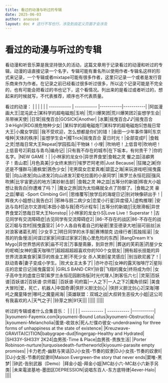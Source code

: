 ```yaml
---
title: 看过的动漫与听过的专辑
date: 2025-06-03
author: anaouse
layout: doc # 这行不写也行，涉及到自定义页面才会涉及
---
```


# 看过的动漫与听过的专辑
看动漫和听音乐算是我坚持很久的活动，这篇文章用于记录看过的动漫和听过的专辑，动漫的话直接记录一个名字，专辑可能有重名所以使用作者-专辑名这样的形式来记录，一个专辑或者mixtape可能有很多作者，这里只记录一个或者是发行音乐商来作为作者。在记录之前已经看过很多听过很多，所以这个记录可能是不完全的，也有可能会把看过的书也记下，这个看情况。列出来的是看过或者听过的，想起来的时候就写，不代表推荐，顺序也不代表质量。

看过的动漫：
|             |             |           |             |
| ----------- | ----------- |-----------|-----------|
|阿兹漫画大王|混沌武士|某科学的超电磁炮|玉响|
|荒川爆笑团|荒川爆笑团2|妄想学生会|吊带袜天使|
|日常|摇曳百合|GOSICK|Another|
|冰菓|摇曳百合♪♪|摇曳百合 3☆High!|RDG濒危物种少女|
|某科学的超电磁炮T|某科学的超电磁炮S|悠哉日常大王|小魔女学园|
|我不受欢迎，怎么想都是你们的错！|金田一少年事件簿R|东京喰种|天体的秩序|
|妄想学生会*|樱Trick|摇曳百合 夏日时光！|全部变成F|
|食戟之灵|悠哉日常大王Repeat|学园孤岛|干物妹！小埋|
|吹响吧！上低音号|吹响吧！上低音号2|莉兹与青鸟|编舟记|
|只有我不存在的城市|在下坂本，有何贵干？|你的名字。|NEW GAME！|
|小林家的龙女仆|异世界食堂|食戟之灵 餐之皿|洁癖男子！青山君|
|月色真美|少女终末旅行|埃罗芒阿老师|Just Because|
|狂赌之渊|你还是不懂群马|鹿枫堂|茜色少女|
|宅男腐女恋爱真难|碧蓝之海|来玩游戏吧|摇曳露营|
|向山进发|向山进发2|向山进发3|爱吃拉面的小泉同学|
|紫罗兰永恒花园|强风吹拂|比宇宙更远的地方|美妙射击部|
|食戟之灵 神之皿|五等分的新娘|辉夜大小姐想让我告白|你遭难了吗？|
|魔女之旅|因为太怕痛就全点了防御了。|食戟之灵 豪之皿|攀岩 -Sport Climbing Girl|
|思维覆写|放学后的海堤日记|别对映像研出手！|辉夜大小姐想让我告白2|
|邪神与厨二病少女|恋爱小行星|异度侵入|虚构推理|
|安达与岛村|达尔文游戏|本田小狼与我|奇巧计程车|
|五等分的新娘∫∫|无限滑板|异世界食堂2|悠哉日常大王Nonstop|
|小林家的龙女仆S|Love Live！Superstar！|古见同学有交流障碍症|古见同学有交流障碍症2|
|86-不存在的战区|86-不存在的战区2|堀与宫村|摇曳露营2|
|4个人各自有着自己的秘密|里亚德录大地|丽可丽丝|派对浪客诸葛孔明|
|少女手工|明日同学的水手服|赛博朋克 边缘行者|孤独摇滚|
|女孩的钓鱼慢活|间谍过家家|间谍过家家2|我心里危险的东西|
|BangDream It's Mygo|异世界悠闲农家|庙不可言|万事屋斋藤，到异世界|
|葬送的芙莉莲|药屋少女的呢喃|女神的露天咖啡厅|超超超超超喜欢你的100个女朋友|
|拥有超长技能的异世界流浪美食家|莱莎的炼金工房|不死少女 杀人笑剧|星灵感应|
|别当欧尼酱了！|跃动青春|妻子变成小学生。|败犬女主太多了|
|亦叶亦花|女神的露天咖啡厅2|星际庄的恋爱日记|摇曳露营3|
|GIRLS BAND CRY|铃音|飞翔的魔女|终将成为你|
|女子高中生的虚度日常|紫罗兰永恒花园剧场版|时光代理人|刺客伍六七|
|灵笼|百妖谱|百妖谱2|百妖谱·京师篇|
|百妖谱·司府篇|一人之下|一人之下2|魔角侦探|
|美食大冒险|爱，死亡，机器人|中国奇谭|侠肝义胆沈剑心|
|侠肝义胆沈剑心2|深海|哪吒之魔童降世|哪吒之魔童闹海|
|英雄联盟：双城之战|大叔转生恶役大小姐|这公司有我喜欢的人|天气之子|
|铃芽之旅|91天|||
|||||
|||||

听过的专辑或者什么合集音乐：
|             |             |           |
| ----------- | ----------- |-----------|
|kyoumeni-Fayemix.com|kyoumeni-Bound Lotus|kyoumeni-Obstructica|
|kyoumeni-Melancholia|蛋堡-收敛水|死んだ僕の彼女-underdrawing for three forms of unhappiness at the state of existence|
|Kreuzwave-GRAVITA(C)TION|babygrape-dud|fingergap-Healthy and Hydrated|
|SHI33Y-SHI33Y 2K24|血男孩-Time & Place|血男孩-贵族生活|
|Porter Robinson-nurture|turquoisedeath-furtherworld|kiyosumi-parasite empty promises|
|卡力老虎-幽默与笑话|DJ小女孩-节奏的奴隶|DJ小女孩-节奏的奴隶Ⅱ|
|DJ小女孩-节奏的奴隶Ⅲ|Maison Evergreen-the story that never ends|窦唯-黑梦|
|钟武-告别武器（Demo）|拜金小姐-拜金小姐|MC赵小六-MC赵小六新手另类|
|未来電波基地-墨田区DEPRESSION|说唱东百人-东方底特律|4ever-Halo|
||||

